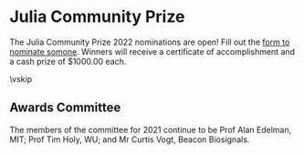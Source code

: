 # Julia Community Prize

The Julia Community Prize 2022 nominations are open! Fill out the [form to nominate somone](https://forms.gle/Z4PjN24xHHnzTh3c8). 
Winners will receive a certificate of accomplishment and a cash prize of \$1000.00 each.


\vskip

## Awards Committee

The members of the committee for 2021 continue to be Prof Alan Edelman, MIT; Prof Tim Holy, WU; and Mr Curtis Vogt, Beacon Biosignals.
